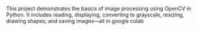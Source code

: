 This project demonstrates the basics of image processing using OpenCV in Python. It includes reading, displaying, converting to grayscale, resizing, drawing shapes, and saving images—all in google colab
